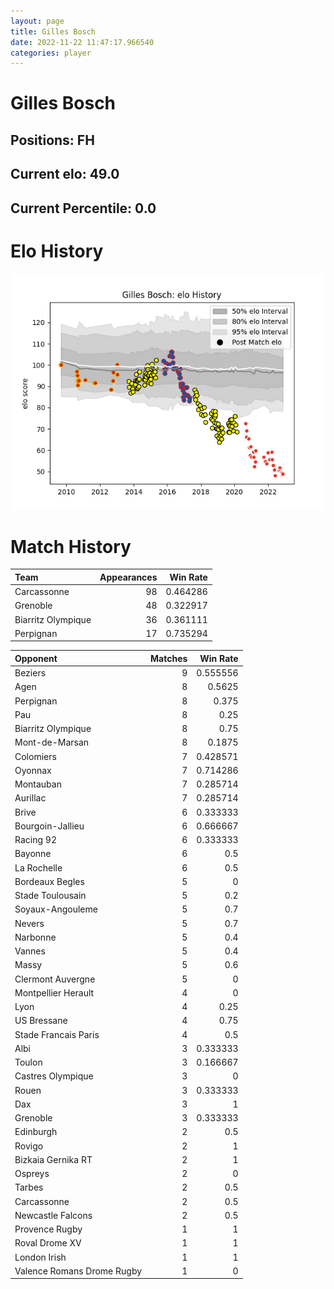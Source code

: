 ```yaml
---  
layout: page  
title: Gilles Bosch  
date: 2022-11-22 11:47:17.966540  
categories: player  
---
```

# Gilles Bosch

## Positions: FH

## Current elo: 49.0

## Current Percentile: 0.0

# Elo History


![elo history](history_GillesBosch.png)
# Match History


| Team               |   Appearances |   Win Rate |
|:-------------------|--------------:|-----------:|
| Carcassonne        |            98 |   0.464286 |
| Grenoble           |            48 |   0.322917 |
| Biarritz Olympique |            36 |   0.361111 |
| Perpignan          |            17 |   0.735294 |

| Opponent                   |   Matches |   Win Rate |
|:---------------------------|----------:|-----------:|
| Beziers                    |         9 |   0.555556 |
| Agen                       |         8 |   0.5625   |
| Perpignan                  |         8 |   0.375    |
| Pau                        |         8 |   0.25     |
| Biarritz Olympique         |         8 |   0.75     |
| Mont-de-Marsan             |         8 |   0.1875   |
| Colomiers                  |         7 |   0.428571 |
| Oyonnax                    |         7 |   0.714286 |
| Montauban                  |         7 |   0.285714 |
| Aurillac                   |         7 |   0.285714 |
| Brive                      |         6 |   0.333333 |
| Bourgoin-Jallieu           |         6 |   0.666667 |
| Racing 92                  |         6 |   0.333333 |
| Bayonne                    |         6 |   0.5      |
| La Rochelle                |         6 |   0.5      |
| Bordeaux Begles            |         5 |   0        |
| Stade Toulousain           |         5 |   0.2      |
| Soyaux-Angouleme           |         5 |   0.7      |
| Nevers                     |         5 |   0.7      |
| Narbonne                   |         5 |   0.4      |
| Vannes                     |         5 |   0.4      |
| Massy                      |         5 |   0.6      |
| Clermont Auvergne          |         5 |   0        |
| Montpellier Herault        |         4 |   0        |
| Lyon                       |         4 |   0.25     |
| US Bressane                |         4 |   0.75     |
| Stade Francais Paris       |         4 |   0.5      |
| Albi                       |         3 |   0.333333 |
| Toulon                     |         3 |   0.166667 |
| Castres Olympique          |         3 |   0        |
| Rouen                      |         3 |   0.333333 |
| Dax                        |         3 |   1        |
| Grenoble                   |         3 |   0.333333 |
| Edinburgh                  |         2 |   0.5      |
| Rovigo                     |         2 |   1        |
| Bizkaia Gernika RT         |         2 |   1        |
| Ospreys                    |         2 |   0        |
| Tarbes                     |         2 |   0.5      |
| Carcassonne                |         2 |   0.5      |
| Newcastle Falcons          |         2 |   0.5      |
| Provence Rugby             |         1 |   1        |
| Roval Drome XV             |         1 |   1        |
| London Irish               |         1 |   1        |
| Valence Romans Drome Rugby |         1 |   0        |